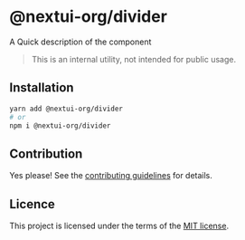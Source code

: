 # @nextui-org/divider

A Quick description of the component

> This is an internal utility, not intended for public usage.

## Installation

```sh
yarn add @nextui-org/divider
# or
npm i @nextui-org/divider
```

## Contribution

Yes please! See the
[contributing guidelines](https://github.com/nextui-org/nextui/blob/master/CONTRIBUTING.md)
for details.

## Licence

This project is licensed under the terms of the
[MIT license](https://github.com/nextui-org/nextui/blob/master/LICENSE).